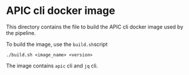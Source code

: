 # APIC cli docker image

This directory contains the file to build the APIC cli docker image used by the pipeline. 

To build the image, use the `build.sh`script

```
./build.sh <image_name> <version>
```

The image contains `apic` cli and `jq` cli. 

